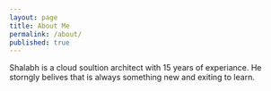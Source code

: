 ```yaml
---
layout: page
title: About Me
permalink: /about/
published: true
---
```


Shalabh is a cloud soultion architect with 15 years of experiance. He storngly belives that is always something new and exiting to learn.

